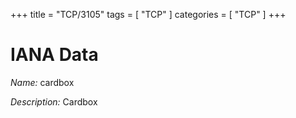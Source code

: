 +++
title = "TCP/3105"
tags = [ "TCP" ]
categories = [ "TCP" ]
+++

# IANA Data

_Name:_ cardbox

_Description:_ Cardbox

